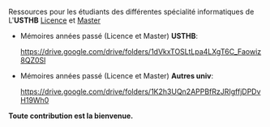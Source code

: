 Ressources pour les étudiants des différentes spécialité informatiques de L'**USTHB** 
[Licence](/Licence.md) et [Master](/Master.md)

- Mémoires années passé (Licence et Master) **USTHB**:
  
  https://drive.google.com/drive/folders/1dVkxTOSLtLpa4LXgT6C_Faowiz8QZ0Sl
  
- Mémoires années passé (Licence et Master) **Autres univ**:

  https://drive.google.com/drive/folders/1K2h3UQn2APPBfRzJRIgffjDPDvH19Wh0


**Toute contribution est la bienvenue.**
